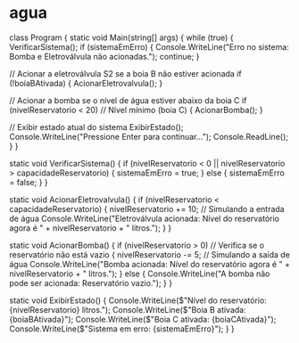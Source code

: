 # agua 
class Program
{
    static void Main(string[] args)
{
while (true)
{
VerificarSistema();
if (sistemaEmErro)
{
Console.WriteLine("Erro no sistema: Bomba e Eletroválvula não acionadas.");
continue;
}

// Acionar a eletroválvula S2 se a boia B não estiver acionada
if (!boiaBAtivada)
{
AcionarEletrovalvula();
}

// Acionar a bomba se o nível de água estiver abaixo da boia C
if (nivelReservatorio < 20) // Nível mínimo (boia C)
{
AcionarBomba();
}

// Exibir estado atual do sistema
ExibirEstado();
Console.WriteLine("Pressione Enter para continuar...");
Console.ReadLine();
}
}

static void VerificarSistema()
{
if (nivelReservatorio < 0 || nivelReservatorio > capacidadeReservatorio)
{
sistemaEmErro = true;
}
else
{
sistemaEmErro = false;
}
}

static void AcionarEletrovalvula()
{
if (nivelReservatorio < capacidadeReservatorio)
{
nivelReservatorio += 10; // Simulando a entrada de água
Console.WriteLine("Eletroválvula acionada: Nível do reservatório agora é " + nivelReservatorio + " litros.");
}
}

static void AcionarBomba()
{
if (nivelReservatorio > 0) // Verifica se o reservatório não está vazio
{
nivelReservatorio -= 5; // Simulando a saída de água
Console.WriteLine("Bomba acionada: Nível do reservatório agora é " + nivelReservatorio + " litros.");
}
else
{
Console.WriteLine("A bomba não pode ser acionada: Reservatório vazio.");
}
}

static void ExibirEstado()
{
Console.WriteLine($"Nível do reservatório: {nivelReservatorio} litros.");
Console.WriteLine($"Boia B ativada: {boiaBAtivada}");
Console.WriteLine($"Boia C ativada: {boiaCAtivada}");
Console.WriteLine($"Sistema em erro: {sistemaEmErro}");
}
}

